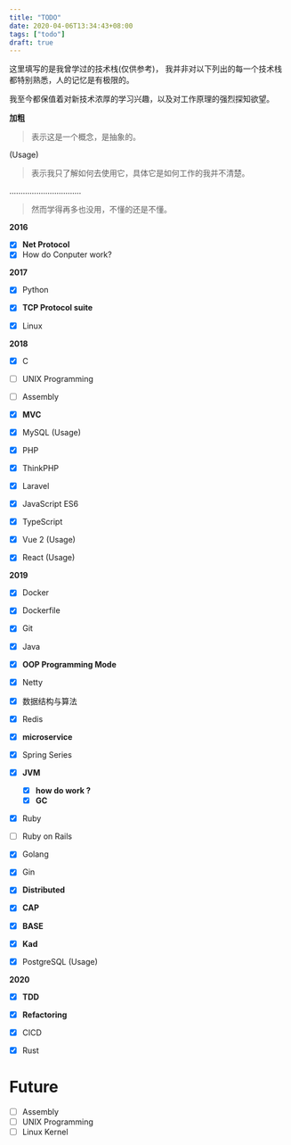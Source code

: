 ```yaml
---
title: "TODO"
date: 2020-04-06T13:34:43+08:00
tags: ["todo"]
draft: true
---
```


这里填写的是我曾学过的技术栈(仅供参考)，
我并非对以下列出的每一个技术栈都特别熟悉，人的记忆是有极限的。

我至今都保值着对新技术浓厚的学习兴趣，以及对工作原理的强烈探知欲望。

**加粗**
> 表示这是一个概念，是抽象的。

(Usage)
> 表示我只了解如何去使用它，具体它是如何工作的我并不清楚。

................................
> 然而学得再多也没用，不懂的还是不懂。

**2016**

- [x] **Net Protocol** 
- [x] How do Conputer work?

**2017**

- [x] Python
- [x] **TCP Protocol suite**

- [x] Linux

**2018**

- [x] C

- [ ] UNIX Programming
- [ ] Assembly

- [x] **MVC**

- [x] MySQL (Usage)

- [x] PHP
- [x] ThinkPHP
- [x] Laravel

- [x] JavaScript ES6
- [x] TypeScript
- [x] Vue 2 (Usage)
- [x] React (Usage)

**2019**

- [x] Docker
- [x] Dockerfile

- [x] Git

- [x] Java
- [x] **OOP Programming Mode**
- [x] Netty

- [x] 数据结构与算法

- [x] Redis

- [x] **microservice**
- [x] Spring Series

- [x] **JVM**
  - [x] **how do work ?**
  - [x] **GC**

- [x] Ruby
- [ ] Ruby on Rails

- [x] Golang
- [x] Gin

- [x] **Distributed**
- [x] **CAP**
- [x] **BASE**
- [x] **Kad**

- [x] PostgreSQL (Usage)

**2020**

- [x] **TDD**
- [x] **Refactoring**

- [x] CICD

- [x] Rust

# Future

- [ ] Assembly
- [ ] UNIX Programming
- [ ] Linux Kernel

